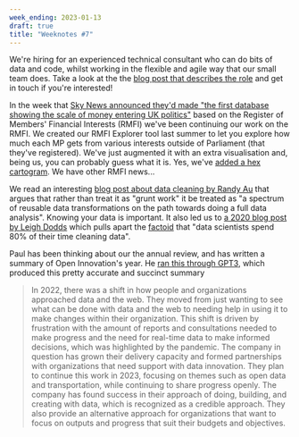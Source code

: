 ```yaml
---
week_ending: 2023-01-13
draft: true
title: "Weeknotes #7"
---
```


We're hiring for an experienced technical consultant who can do bits of data
and code, whilst working in the flexible and agile way that our small team
does. Take a look at the the
[blog post that describes the role](https://open-innovations.org/blog/2022-12-13-vacancy-data-projects-technical-consultant)
and get in touch if you're interested!

In the week that [Sky News announced they'd made "the first database showing the scale of money entering UK politics"](https://twitter.com/SkyNews/status/1612005028377526272) based on the Register of Members' Financial Interests (RMFI) we've been continuing our work on the RMFI. We created our RMFI Explorer tool last summer to let you explore how much each MP gets from various interests outside of Parliament (that they've registered). We've just augmented it with an extra visualisation and, being us, you can probably guess what it is. Yes, we've [added a hex cartogram](https://open-innovations.org/projects/RMFI/#hexmap). We have other RMFI news...

We read an interesting [blog post about data cleaning by Randy Au](https://counting.substack.com/p/data-cleaning-is-analysis-not-grunt) that argues that rather than treat it as "grunt work" it be treated as "a spectrum of reusable data transformations on the path towards doing a full data analysis". Knowing your data is important. It also led us to [a 2020 blog post by Leigh Dodds](https://blog.ldodds.com/2020/01/31/do-data-scientists-spend-80-of-their-time-cleaning-data-turns-out-no/) which pulls apart the [factoid](https://en.wikipedia.org/wiki/Factoid) that "data scientists spend 80% of their time cleaning data".

Paul has been thinking about our the annual review, and has written a summary of Open Innovation's year. He [ran this through GPT3](https://twitter.com/paulcconnell/status/1613576933052223496), which produced this pretty accurate and succinct summary

> In 2022, there was a shift in how people and organizations approached data and the web.
> They moved from just wanting to see what can be done with data and the web to needing
> help in using it to make changes within their organization. This shift is driven by frustration
> with the amount of reports and consultations needed to make progress and the need for
> real-time data to make informed decisions, which was highlighted by the pandemic. The
> company in question has grown their delivery capacity and formed partnerships with
> organizations that need support with data innovation. They plan to continue this work in
> 2023, focusing on themes such as open data and transportation, while continuing to share
> progress openly. The company has found success in their approach of doing, building, and
> creating with data, which is recognized as a credible approach. They also provide an
> alternative approach for organizations that want to focus on outputs and progress that suit
> their budgets and objectives.